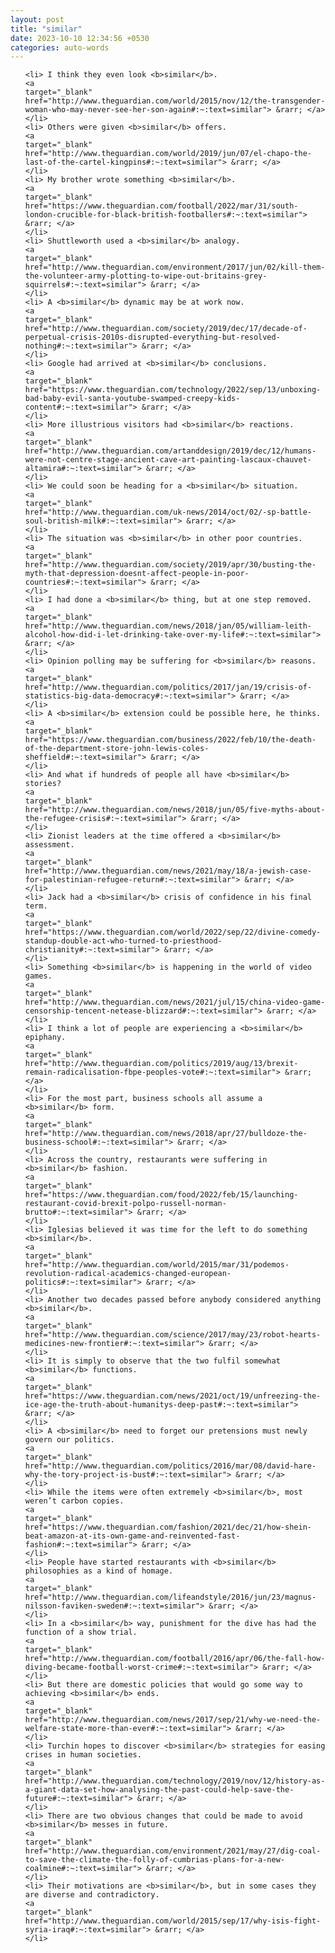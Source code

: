 ```yaml
---
layout: post
title: "similar"
date: 2023-10-10 12:34:56 +0530
categories: auto-words
---
```

<ol>

    <li> I think they even look <b>similar</b>.
    <a 
    target="_blank" 
    href="http://www.theguardian.com/world/2015/nov/12/the-transgender-woman-who-may-never-see-her-son-again#:~:text=similar"> &rarr; </a>
    </li>
    <li> Others were given <b>similar</b> offers.
    <a 
    target="_blank" 
    href="http://www.theguardian.com/world/2019/jun/07/el-chapo-the-last-of-the-cartel-kingpins#:~:text=similar"> &rarr; </a>
    </li>
    <li> My brother wrote something <b>similar</b>.
    <a 
    target="_blank" 
    href="https://www.theguardian.com/football/2022/mar/31/south-london-crucible-for-black-british-footballers#:~:text=similar"> &rarr; </a>
    </li>
    <li> Shuttleworth used a <b>similar</b> analogy.
    <a 
    target="_blank" 
    href="http://www.theguardian.com/environment/2017/jun/02/kill-them-the-volunteer-army-plotting-to-wipe-out-britains-grey-squirrels#:~:text=similar"> &rarr; </a>
    </li>
    <li> A <b>similar</b> dynamic may be at work now.
    <a 
    target="_blank" 
    href="http://www.theguardian.com/society/2019/dec/17/decade-of-perpetual-crisis-2010s-disrupted-everything-but-resolved-nothing#:~:text=similar"> &rarr; </a>
    </li>
    <li> Google had arrived at <b>similar</b> conclusions.
    <a 
    target="_blank" 
    href="https://www.theguardian.com/technology/2022/sep/13/unboxing-bad-baby-evil-santa-youtube-swamped-creepy-kids-content#:~:text=similar"> &rarr; </a>
    </li>
    <li> More illustrious visitors had <b>similar</b> reactions.
    <a 
    target="_blank" 
    href="http://www.theguardian.com/artanddesign/2019/dec/12/humans-were-not-centre-stage-ancient-cave-art-painting-lascaux-chauvet-altamira#:~:text=similar"> &rarr; </a>
    </li>
    <li> We could soon be heading for a <b>similar</b> situation.
    <a 
    target="_blank" 
    href="http://www.theguardian.com/uk-news/2014/oct/02/-sp-battle-soul-british-milk#:~:text=similar"> &rarr; </a>
    </li>
    <li> The situation was <b>similar</b> in other poor countries.
    <a 
    target="_blank" 
    href="http://www.theguardian.com/society/2019/apr/30/busting-the-myth-that-depression-doesnt-affect-people-in-poor-countries#:~:text=similar"> &rarr; </a>
    </li>
    <li> I had done a <b>similar</b> thing, but at one step removed.
    <a 
    target="_blank" 
    href="http://www.theguardian.com/news/2018/jan/05/william-leith-alcohol-how-did-i-let-drinking-take-over-my-life#:~:text=similar"> &rarr; </a>
    </li>
    <li> Opinion polling may be suffering for <b>similar</b> reasons.
    <a 
    target="_blank" 
    href="http://www.theguardian.com/politics/2017/jan/19/crisis-of-statistics-big-data-democracy#:~:text=similar"> &rarr; </a>
    </li>
    <li> A <b>similar</b> extension could be possible here, he thinks.
    <a 
    target="_blank" 
    href="https://www.theguardian.com/business/2022/feb/10/the-death-of-the-department-store-john-lewis-coles-sheffield#:~:text=similar"> &rarr; </a>
    </li>
    <li> And what if hundreds of people all have <b>similar</b> stories?
    <a 
    target="_blank" 
    href="http://www.theguardian.com/news/2018/jun/05/five-myths-about-the-refugee-crisis#:~:text=similar"> &rarr; </a>
    </li>
    <li> Zionist leaders at the time offered a <b>similar</b> assessment.
    <a 
    target="_blank" 
    href="http://www.theguardian.com/news/2021/may/18/a-jewish-case-for-palestinian-refugee-return#:~:text=similar"> &rarr; </a>
    </li>
    <li> Jack had a <b>similar</b> crisis of confidence in his final term.
    <a 
    target="_blank" 
    href="https://www.theguardian.com/world/2022/sep/22/divine-comedy-standup-double-act-who-turned-to-priesthood-christianity#:~:text=similar"> &rarr; </a>
    </li>
    <li> Something <b>similar</b> is happening in the world of video games.
    <a 
    target="_blank" 
    href="http://www.theguardian.com/news/2021/jul/15/china-video-game-censorship-tencent-netease-blizzard#:~:text=similar"> &rarr; </a>
    </li>
    <li> I think a lot of people are experiencing a <b>similar</b> epiphany.
    <a 
    target="_blank" 
    href="http://www.theguardian.com/politics/2019/aug/13/brexit-remain-radicalisation-fbpe-peoples-vote#:~:text=similar"> &rarr; </a>
    </li>
    <li> For the most part, business schools all assume a <b>similar</b> form.
    <a 
    target="_blank" 
    href="http://www.theguardian.com/news/2018/apr/27/bulldoze-the-business-school#:~:text=similar"> &rarr; </a>
    </li>
    <li> Across the country, restaurants were suffering in <b>similar</b> fashion.
    <a 
    target="_blank" 
    href="https://www.theguardian.com/food/2022/feb/15/launching-restaurant-covid-brexit-polpo-russell-norman-brutto#:~:text=similar"> &rarr; </a>
    </li>
    <li> Iglesias believed it was time for the left to do something <b>similar</b>.
    <a 
    target="_blank" 
    href="http://www.theguardian.com/world/2015/mar/31/podemos-revolution-radical-academics-changed-european-politics#:~:text=similar"> &rarr; </a>
    </li>
    <li> Another two decades passed before anybody considered anything <b>similar</b>.
    <a 
    target="_blank" 
    href="http://www.theguardian.com/science/2017/may/23/robot-hearts-medicines-new-frontier#:~:text=similar"> &rarr; </a>
    </li>
    <li> It is simply to observe that the two fulfil somewhat <b>similar</b> functions.
    <a 
    target="_blank" 
    href="https://www.theguardian.com/news/2021/oct/19/unfreezing-the-ice-age-the-truth-about-humanitys-deep-past#:~:text=similar"> &rarr; </a>
    </li>
    <li> A <b>similar</b> need to forget our pretensions must newly govern our politics.
    <a 
    target="_blank" 
    href="http://www.theguardian.com/politics/2016/mar/08/david-hare-why-the-tory-project-is-bust#:~:text=similar"> &rarr; </a>
    </li>
    <li> While the items were often extremely <b>similar</b>, most weren’t carbon copies.
    <a 
    target="_blank" 
    href="https://www.theguardian.com/fashion/2021/dec/21/how-shein-beat-amazon-at-its-own-game-and-reinvented-fast-fashion#:~:text=similar"> &rarr; </a>
    </li>
    <li> People have started restaurants with <b>similar</b> philosophies as a kind of homage.
    <a 
    target="_blank" 
    href="http://www.theguardian.com/lifeandstyle/2016/jun/23/magnus-nilsson-faviken-sweden#:~:text=similar"> &rarr; </a>
    </li>
    <li> In a <b>similar</b> way, punishment for the dive has had the function of a show trial.
    <a 
    target="_blank" 
    href="http://www.theguardian.com/football/2016/apr/06/the-fall-how-diving-became-football-worst-crime#:~:text=similar"> &rarr; </a>
    </li>
    <li> But there are domestic policies that would go some way to achieving <b>similar</b> ends.
    <a 
    target="_blank" 
    href="http://www.theguardian.com/news/2017/sep/21/why-we-need-the-welfare-state-more-than-ever#:~:text=similar"> &rarr; </a>
    </li>
    <li> Turchin hopes to discover <b>similar</b> strategies for easing crises in human societies.
    <a 
    target="_blank" 
    href="http://www.theguardian.com/technology/2019/nov/12/history-as-a-giant-data-set-how-analysing-the-past-could-help-save-the-future#:~:text=similar"> &rarr; </a>
    </li>
    <li> There are two obvious changes that could be made to avoid <b>similar</b> messes in future.
    <a 
    target="_blank" 
    href="http://www.theguardian.com/environment/2021/may/27/dig-coal-to-save-the-climate-the-folly-of-cumbrias-plans-for-a-new-coalmine#:~:text=similar"> &rarr; </a>
    </li>
    <li> Their motivations are <b>similar</b>, but in some cases they are diverse and contradictory.
    <a 
    target="_blank" 
    href="http://www.theguardian.com/world/2015/sep/17/why-isis-fight-syria-iraq#:~:text=similar"> &rarr; </a>
    </li>